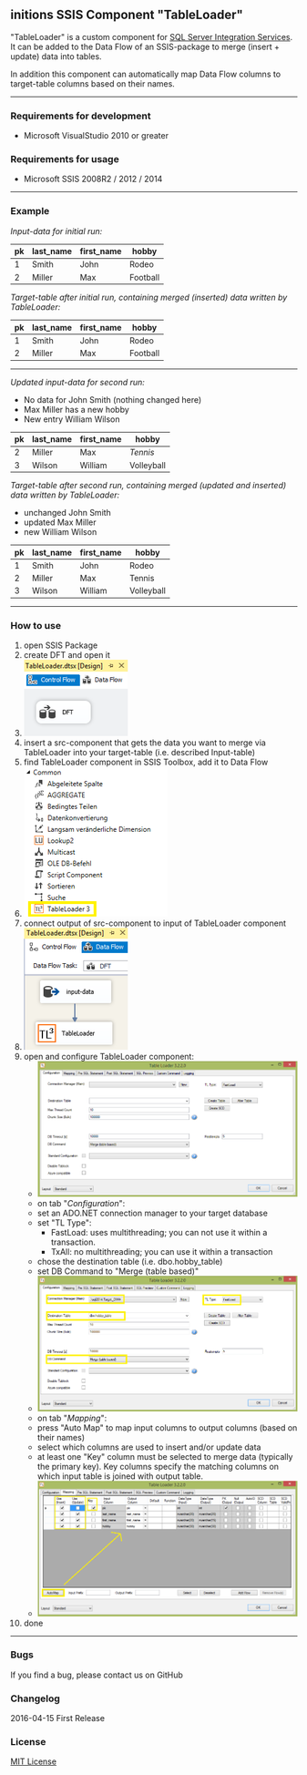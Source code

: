 ## initions SSIS Component "TableLoader"
"TableLoader" is a custom component for [SQL Server Integration Services](https://en.wikipedia.org/wiki/SQL_Server_Integration_Services). It can be added to the Data Flow of an SSIS-package to merge (insert + update) data into tables. 

In addition this component can automatically map Data Flow columns to target-table columns based on their names.


---

### Requirements for development
* Microsoft VisualStudio 2010 or greater

### Requirements for usage
* Microsoft SSIS 2008R2 / 2012 / 2014

---

### Example 

*Input-data for initial run:*

|pk|last_name|first_name|hobby|
|---|---|---|---|
|1|Smith|John|Rodeo|
|2|Miller|Max|Football|
  
*Target-table after initial run, containing merged (inserted) data written by TableLoader:*

|pk|last_name|first_name|hobby|
|---|---|---|---|
|1|Smith|John|Rodeo|
|2|Miller|Max|Football|

---
*Updated input-data for second run:*
- No data for John Smith (nothing changed here)
- Max Miller has a new hobby
- New entry William Wilson

|pk|last_name|first_name|hobby|
|---|---|---|---|
|2|Miller|Max|*Tennis*|
|3|Wilson|William|Volleyball|
  
*Target-table after second run, containing merged (updated and inserted) data written by TableLoader:*
- unchanged John Smith
- updated Max Miller
- new William Wilson

|pk|last_name|first_name|hobby|
|---|---|---|---|
|1|Smith|John|Rodeo|
|2|Miller|Max|Tennis|
|3|Wilson|William|Volleyball|
  


---

### How to use


1. open SSIS Package
2. create DFT and open it
3. ![SSIS Control Flow](./resources/Control_Flow_TL.PNG "SSIS Control Flow with Data Flow")
4. insert a src-component that gets the data you want to merge via TableLoader into your target-table (i.e. described Input-table)
5. find TableLoader component in SSIS Toolbox, add it to Data Flow
6. ![SSIS Toolbox](./resources/SSIS_Toolbox_TL.PNG "SSIS Toolbox with TableLoader component")
7. connect output of src-component to input of TableLoader component
8. ![SSIS Data Flow](./resources/DataFlow_with_Component.PNG "SSIS Data Flow")
9. open and configure TableLoader component:
    * ![TableLoader](./resources/TableLoader_Configuration_01.PNG "New TableLoader component")
	* on tab "*Configuration*":
    * set an ADO.NET connection manager to your target database
    * set "TL Type":
    	* FastLoad: uses multithreading; you can not use it within a transaction.
    	* TxAll: no multithreading; you can use it within a transaction
    * chose the destination table (i.e. dbo.hobby_table)
    * set DB Command to "Merge (table based)"
    * ![TableLoader](./resources/TableLoader_Configuration_02.PNG "Configure TableLoader component")
    * on tab "*Mapping*":
    * press "Auto Map" to map input columns to output columns (based on their names)
    * select which columns are used to insert and/or update data
    * at least one "Key" column must be selected to merge data (typically the primary key). Key columns specify the matching columns on which input table is joined with output table.
    * ![TableLoader](./resources/TableLoader_Mapping_01.PNG "Map input- to output-columns")
10. done

---

### Bugs
If you find a bug, please contact us on GitHub

### Changelog
2016-04-15
First Release

### License
[MIT License](LICENSE)
